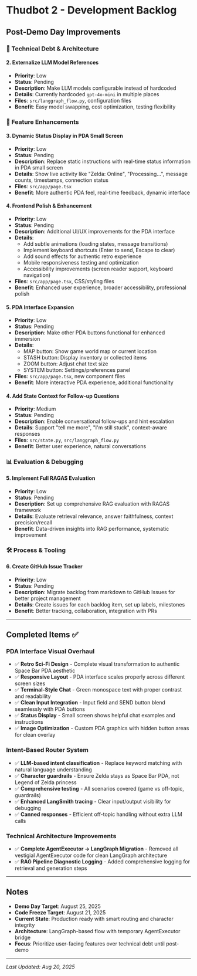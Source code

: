 # Thudbot 2 - Development Backlog

## Post-Demo Day Improvements

### 🔧 Technical Debt & Architecture



#### 2. Externalize LLM Model References  
- **Priority**: Low
- **Status**: Pending
- **Description**: Make LLM models configurable instead of hardcoded
- **Details**: Currently hardcoded `gpt-4o-mini` in multiple places
- **Files**: `src/langgraph_flow.py`, configuration files
- **Benefit**: Easy model swapping, cost optimization, testing flexibility

### 🚀 Feature Enhancements

#### 3. Dynamic Status Display in PDA Small Screen
- **Priority**: Low
- **Status**: Pending
- **Description**: Replace static instructions with real-time status information in PDA small screen
- **Details**: Show live activity like "Zelda: Online", "Processing...", message counts, timestamps, connection status
- **Files**: `src/app/page.tsx`
- **Benefit**: More authentic PDA feel, real-time feedback, dynamic interface

#### 4. Frontend Polish & Enhancement
- **Priority**: Low
- **Status**: Pending
- **Description**: Additional UI/UX improvements for the PDA interface
- **Details**: 
  - Add subtle animations (loading states, message transitions)
  - Implement keyboard shortcuts (Enter to send, Escape to clear)
  - Add sound effects for authentic retro experience
  - Mobile responsiveness testing and optimization
  - Accessibility improvements (screen reader support, keyboard navigation)
- **Files**: `src/app/page.tsx`, CSS/styling files
- **Benefit**: Enhanced user experience, broader accessibility, professional polish

#### 5. PDA Interface Expansion
- **Priority**: Low  
- **Status**: Pending
- **Description**: Make other PDA buttons functional for enhanced immersion
- **Details**: 
  - MAP button: Show game world map or current location
  - STASH button: Display inventory or collected items
  - ZOOM button: Adjust chat text size
  - SYSTEM button: Settings/preferences panel
- **Files**: `src/app/page.tsx`, new component files
- **Benefit**: More interactive PDA experience, additional functionality

#### 4. Add State Context for Follow-up Questions
- **Priority**: Medium  
- **Status**: Pending
- **Description**: Enable conversational follow-ups and hint escalation
- **Details**: Support "tell me more", "I'm still stuck", context-aware responses
- **Files**: `src/state.py`, `src/langgraph_flow.py`
- **Benefit**: Better user experience, natural conversations

### 📊 Evaluation & Debugging



#### 5. Implement Full RAGAS Evaluation
- **Priority**: Low
- **Status**: Pending
- **Description**: Set up comprehensive RAG evaluation with RAGAS framework
- **Details**: Evaluate retrieval relevance, answer faithfulness, context precision/recall
- **Benefit**: Data-driven insights into RAG performance, systematic improvement

### 🛠️ Process & Tooling

#### 6. Create GitHub Issue Tracker
- **Priority**: Low
- **Status**: Pending  
- **Description**: Migrate backlog from markdown to GitHub Issues for better project management
- **Details**: Create issues for each backlog item, set up labels, milestones
- **Benefit**: Better tracking, collaboration, integration with PRs

---

## Completed Items ✅

### PDA Interface Visual Overhaul
- ✅ **Retro Sci-Fi Design** - Complete visual transformation to authentic Space Bar PDA aesthetic
- ✅ **Responsive Layout** - PDA interface scales properly across different screen sizes  
- ✅ **Terminal-Style Chat** - Green monospace text with proper contrast and readability
- ✅ **Clean Input Integration** - Input field and SEND button blend seamlessly with PDA buttons
- ✅ **Status Display** - Small screen shows helpful chat examples and instructions
- ✅ **Image Optimization** - Custom PDA graphics with hidden button areas for clean overlay

### Intent-Based Router System
- ✅ **LLM-based intent classification** - Replace keyword matching with natural language understanding
- ✅ **Character guardrails** - Ensure Zelda stays as Space Bar PDA, not Legend of Zelda princess  
- ✅ **Comprehensive testing** - All scenarios covered (game vs off-topic, guardrails)
- ✅ **Enhanced LangSmith tracing** - Clear input/output visibility for debugging
- ✅ **Canned responses** - Efficient off-topic handling without extra LLM calls

### Technical Architecture Improvements
- ✅ **Complete AgentExecutor → LangGraph Migration** - Removed all vestigial AgentExecutor code for clean LangGraph architecture
- ✅ **RAG Pipeline Diagnostic Logging** - Added comprehensive logging for retrieval and generation steps

---

## Notes

- **Demo Day Target**: August 25, 2025
- **Code Freeze Target**: August 21, 2025
- **Current State**: Production ready with smart routing and character integrity
- **Architecture**: LangGraph-based flow with temporary AgentExecutor bridge
- **Focus**: Prioritize user-facing features over technical debt until post-demo

---

*Last Updated: Aug 20, 2025*
